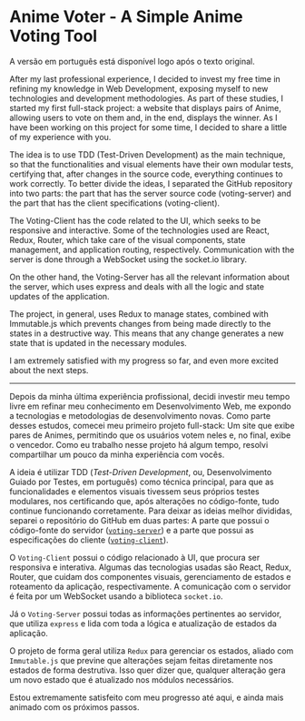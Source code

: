 # Anime Voter - A Simple Anime Voting Tool

A versão em português está disponível logo após o texto original.

After my last professional experience, I decided to invest my free time in refining my knowledge in Web Development, exposing myself to new technologies and development methodologies. As part of these studies, I started my first full-stack project: a website that displays pairs of Anime, allowing users to vote on them and, in the end, displays the winner. As I have been working on this project for some time, I decided to share a little of my experience with you.

The idea is to use TDD (Test-Driven Development) as the main technique, so that the functionalities and visual elements have their own modular tests, certifying that, after changes in the source code, everything continues to work correctly. To better divide the ideas, I separated the GitHub repository into two parts: the part that has the server source code (voting-server) and the part that has the client specifications (voting-client).

The Voting-Client has the code related to the UI, which seeks to be responsive and interactive. Some of the technologies used are React, Redux, Router, which take care of the visual components, state management, and application routing, respectively. Communication with the server is done through a WebSocket using the socket.io library.

On the other hand, the Voting-Server has all the relevant information about the server, which uses express and deals with all the logic and state updates of the application.

The project, in general, uses Redux to manage states, combined with Immutable.js which prevents changes from being made directly to the states in a destructive way. This means that any change generates a new state that is updated in the necessary modules.

I am extremely satisfied with my progress so far, and even more excited about the next steps.


--------------------------------------------------------------------------------------------------


Depois da minha última experiência profissional, decidi investir meu tempo livre em refinar meu conhecimento em Desenvolvimento Web, me expondo a tecnologias e metodologias de desenvolvimento novas. Como parte desses estudos, comecei meu primeiro projeto full-stack: Um site que exibe pares de Animes, permitindo que os usuários votem neles e, no final, exibe o vencedor. Como eu trabalho nesse projeto há algum tempo, resolvi compartilhar um pouco da minha experiência com vocês.

A ideia é utilizar TDD (*Test-Driven Development*, ou, Desenvolvimento Guiado por Testes, em português) como técnica principal, para que as funcionalidades e elementos visuais tivessem seus próprios testes modulares, nos certificando que, após alterações no código-fonte, tudo continue funcionando corretamente. Para deixar as ideias melhor divididas, separei o repositório do GitHub em duas partes: A parte que possui o código-fonte do servidor ([`voting-server`](./voting-server/)) e a parte que possui as especificações do cliente ([`voting-client`](./voting-client/)).

O `Voting-Client` possui o código relacionado à UI, que procura ser responsiva e interativa. Algumas das tecnologias usadas são React, Redux, Router, que cuidam dos componentes visuais, gerenciamento de estados e roteamento da aplicação, respectivamente. A comunicação com o servidor é feita por um WebSocket usando a biblioteca `socket.io`.

Já o `Voting-Server` possui todas as informações pertinentes ao servidor, que utiliza `express` e lida com toda a lógica e atualização de estados da aplicação.

O projeto de forma geral utiliza `Redux` para gerenciar os estados, aliado com `Immutable.js` que previne que alterações sejam feitas diretamente nos estados de forma destrutiva. Isso quer dizer que, qualquer alteração gera um novo estado que é atualizado nos módulos necessários.

Estou extremamente satisfeito com meu progresso até aqui, e ainda mais animado com os próximos passos.
